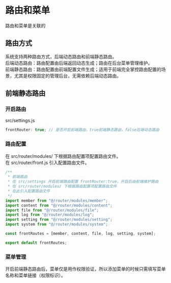 # 路由和菜单

路由和菜单是关联的

## 路由方式

系统支持两种路由方式，后端动态路由和前端静态路由。  
后端动态路由：路由配置由后端返回动态生成；路由在后台菜单管理维护。  
前端静态路由：路由配置由前端配置文件生成；适用于前端完全掌控路由配置的场景，尤其是权限固定的管理后台，无需依赖后端动态路由。

## 前端静态路由

### 开启路由

src/settings.js

```js
frontRouter: true; // 是否开启前端路由，true前端静态路由，false后端动态路由
```

### 路由配置

在 src/router/modules/ 下根据路由配置项配置路由文件。  
在 src/router/front.js 引入配置路由文件。

```js
/**
 * 前端路由
 * 在 src/settings 开启前端路由配置 frontRouter:true，开启后由前端维护路由
 * 在 src/router/modules/ 下根据路由配置项配置路由文件
 * 在此引入配置路由文件
 */
import member from "@/router/modules/member";
import content from "@/router/modules/content";
import file from "@/router/modules/file";
import log from "@/router/modules/log";
import setting from "@/router/modules/setting";
import system from "@/router/modules/system";

const frontRoutes = [member, content, file, log, setting, system];

export default frontRoutes;
```

### 菜单管理

开启前端静态路由后，菜单仅是用作权限验证，所以添加菜单的时候只需填写菜单名称和菜单链接（权限标识）。
